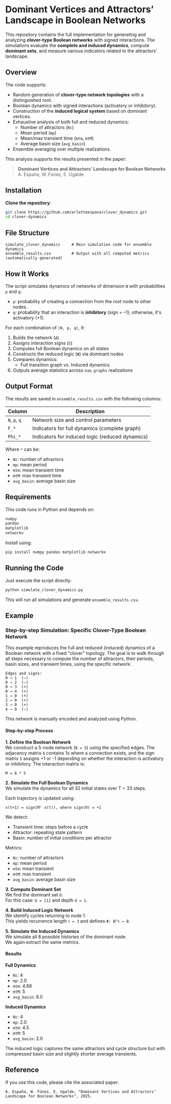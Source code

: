 # Dominant Vertices and Attractors’ Landscape in Boolean Networks

This repository contains the full implementation for generating and analyzing **clover-type Boolean networks** with signed interactions. The simulations evaluate the **complete and induced dynamics**, compute **dominant sets**, and measure various indicators related to the attractors’ landscape.

## Overview

The code supports:

- Random generation of **clover-type network topologies** with a distinguished root.
- Boolean dynamics with signed interactions (activatory or inhibitory).
- Construction of the **induced logical system** based on dominant vertices.
- Exhaustive analysis of both full and reduced dynamics:
  - Number of attractors (`Nc`)
  - Mean period (`mp`)
  - Mean/max transient time (`mtm`, `mtM`)
  - Average basin size (`avg_basin`)
- Ensemble averaging over multiple realizations.

This analysis supports the results presented in the paper:

> **Dominant Vertices and Attractors’ Landscape for Boolean Networks**  
> A. España, W. Fúnez, E. Ugalde

## Installation

**Clone the repository**:  
   ```bash
   git clone https://github.com/arletteespana/clover_dynamics.git
   cd clover-dynamics
   ```
## File Structure

```
simulate_clover_dynamics     # Main simulation code for ensemble dynamics
ensemble_results.csv         # Output with all computed metrics (automatically generated)
```

## How It Works

The script simulates dynamics of networks of dimension `N` with probabilities `p` and `q`:

- `p`: probability of creating a connection from the root node to other nodes.
- `q`: probability that an interaction is **inhibitory** (sign = –1); otherwise, it's activatory (+1).

For each combination of `(N, p, q)`, it:

1. Builds the network (`A`)
2. Assigns interaction signs (`S`)
3. Computes full Boolean dynamics on all states
4. Constructs the reduced logic (`Φ`) via dominant nodes
5. Compares dynamics:
   - Full transition graph vs. Induced dynamics
6. Outputs average statistics across `num_graphs` realizations

## Output Format

The results are saved in `ensemble_results.csv` with the following columns:

| Column             | Description                                        |
|--------------------|----------------------------------------------------|
| `N`, `p`, `q`      | Network size and control parameters                |
| `F_*`              | Indicators for full dynamics (complete graph)      |
| `Phi_*`            | Indicators for induced logic (reduced dynamics)    |

Where `*` can be:
- `Nc`: number of attractors
- `mp`: mean period
- `mtm`: mean transient time
- `mtM`: max transient time
- `avg_basin`: average basin size

## Requirements

This code runs in Python and depends on:

```bash
numpy
pandas
matplotlib
networkx
```

Install using:

```bash
pip install numpy pandas matplotlib networkx
```

## Running the Code

Just execute the script directly:

```bash
python simulate_clover_dynamics.py
```

This will run all simulations and generate `ensemble_results.csv`.

## Example

### Step-by-step Simulation: Specific Clover-Type Boolean Network

This example reproduces the full and reduced (induced) dynamics of a Boolean network with a fixed "clover" topology. The goal is to walk through all steps necessary to compute the number of attractors, their periods, basin sizes, and transient times, using the specific network:

```
Edges and signs:
0 → 1  (–)
0 → 2  (–)
0 → 3  (+)
0 → 4  (+)
1 → 0  (+)
2 → 0  (+)
3 → 0  (+)
4 → 0  (–)
```

This network is manually encoded and analyzed using Python.

#### Step-by-step Process

**1. Define the Boolean Network**  
We construct a 5-node network (`N = 5`) using the specified edges. The adjacency matrix `A` contains 1s where a connection exists, and the sign matrix `S` assigns +1 or -1 depending on whether the interaction is activatory or inhibitory. The interaction matrix is:

```
M = A * S
```

**2. Simulate the Full Boolean Dynamics**  
We simulate the dynamics for all 32 initial states over T = 33 steps.

Each trajectory is updated using:
```
x(t+1) = sign(Mᵗ x(t)), where sign(0) = +1
```

We detect:
- Transient time: steps before a cycle
- Attractor: repeating state pattern
- Basin: number of initial conditions per attractor

Metrics:
- `Nc`: number of attractors
- `mp`: mean period
- `mtm`: mean transient
- `mtM`: max transient
- `avg_basin`: average basin size

**3. Compute Dominant Set**  
We find the dominant set `U`.  
For this case: `U = {1}` and depth `d = 1`.

**4. Build Induced Logic Network**  
We identify cycles returning to node 1.  
This yields recurrence length `ℓ = 3` and defines `Φ: B^ℓ → B`.

**5. Simulate the Induced Dynamics**  
We simulate all 8 possible histories of the dominant node.  
We again extract the same metrics.

#### Results

**Full Dynamics**
- `Nc`: 4
- `mp`: 2.0
- `mtm`: 4.88
- `mtM`: 5
- `avg_basin`: 8.0

**Induced Dynamics**
- `Nc`: 4
- `mp`: 2.0
- `mtm`: 4.5
- `mtM`: 5
- `avg_basin`: 2.0

The induced logic captures the same attractors and cycle structure but with compressed basin size and slightly shorter average transients.


## Reference

If you use this code, please cite the associated paper:

```
A. España, W. Fúnez, E. Ugalde. "Dominant Vertices and Attractors’ Landscape for Boolean Networks", 2025.
```
